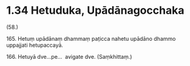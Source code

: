 

# 1.34 Hetuduka, Upādānagocchaka



(58.)

165\. Hetuṃ upādānaṃ dhammaṃ paṭicca nahetu upādāno dhammo uppajjati hetupaccayā.

166\. Hetuyā dve…pe…  avigate dve. (Saṃkhittaṃ.)



